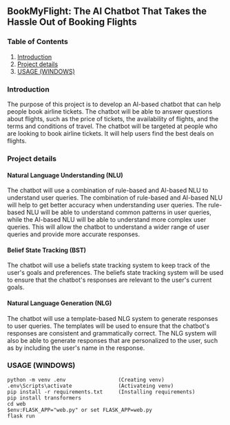 ## BookMyFlight: The AI Chatbot That Takes the Hassle Out of Booking Flights

### Table of Contents
1. [Introduction](#introduction)
2. [Project details](#project-details)
3. [USAGE (WINDOWS)](#usage-windows)

### Introduction

The purpose of this project is to develop an AI-based chatbot that can help people book airline tickets. The chatbot will be able to answer questions about flights, such as the price of tickets, the availability of flights, and the terms and conditions of travel. The chatbot will be targeted at people who are looking to book airline tickets. It will help users find the best deals on flights. 

### Project details

#### Natural Language Understanding (NLU)

The chatbot will use a combination of rule-based and AI-based NLU to understand user queries. The combination of rule-based and AI-based NLU will help to get better accuracy when understanding user queries. The rule-based NLU will be able to understand common patterns in user queries, while the AI-based NLU will be able to understand more complex user queries. This will allow the chatbot to understand a wider range of user queries and provide more accurate responses.

#### Belief State Tracking (BST)

The chatbot will use a beliefs state tracking system to keep track of the user's goals and preferences. The beliefs state tracking system will be used to ensure that the chatbot's responses are relevant to the user's current goals. 

#### Natural Language Generation (NLG)

The chatbot will use a template-based NLG system to generate responses to user queries. The templates will be used to ensure that the chatbot's responses are consistent and grammatically correct. The NLG system will also be able to generate responses that are personalized to the user, such as by including the user's name in the response.


### USAGE (WINDOWS)

```
python -m venv .env                 (Creating venv)
.env\Scripts\activate               (Activateing venv)
pip install -r requirements.txt     (Installing requirements)
pip install transformers 
cd web
$env:FLASK_APP="web.py" or set FLASK_APP=web.py           
flask run

```


